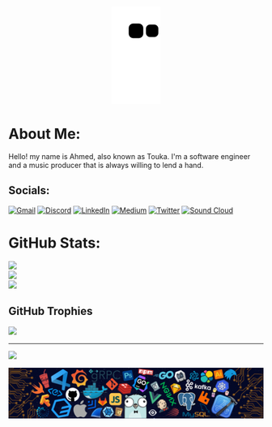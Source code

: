 <p align="center">
  <img src="https://github.com/Parthis1833/Parthis1833/raw/output/github-contribution-grid-snake.svg" alt="snake"></center>
</p>

# About Me:
Hello! my name is Ahmed, also known as Touka. I'm a software engineer and a music producer that is always willing to lend a hand.


## Socials:
[![Gmail](https://img.shields.io/badge/Gmail-D14836?logo=gmail&logoColor=white)](https://mail.google.com/mail/u/0/#inbox?compose=GTvVlcSMTRqqqkgnLdfqlfGSBnvBJxqFzLSCnfrrvgkrlGcGVBDNGKzpgZqdghtbvJwSCtRSjhKTh) [![Discord](https://img.shields.io/badge/Discord-%237289DA.svg?logo=discord&logoColor=white)](https://discord.gg/Touka#8577) [![LinkedIn](https://img.shields.io/badge/LinkedIn-%230077B5.svg?logo=linkedin&logoColor=white)](https://linkedin.com/in/https://www.linkedin.com/in/ahmed-toukebri-4b7999266/) [![Medium](https://img.shields.io/badge/Medium-12100E?logo=medium&logoColor=white)](https://medium.com/@https://medium.com/@ahmedtoukebri0) [![Twitter](https://img.shields.io/badge/Twitter-%231DA1F2.svg?logo=Twitter&logoColor=white)](https://twitter.com/https://twitter.com/toukebri_ahmed) [![Sound Cloud](https://img.shields.io/badge/sound%20cloud-FF5500?logo=soundcloud&logoColor=white)](https://soundcloud.com/2kx2k)
# GitHub Stats:
![](https://github-readme-stats.vercel.app/api?username=Touka01&theme=radical&hide_border=true&include_all_commits=true&count_private=false)<br/>
![](https://github-readme-streak-stats.herokuapp.com/?user=Touka01&theme=radical&hide_border=true)<br/>
![](https://github-readme-stats.vercel.app/api/top-langs/?username=Touka01&theme=radical&hide_border=true&include_all_commits=true&count_private=false&layout=compact)

## GitHub Trophies
![](https://github-profile-trophy.vercel.app/?username=Touka01&theme=radical&no-frame=false&no-bg=false&margin-w=4)

---
[![](https://visitcount.itsvg.in/api?id=Touka01&icon=0&color=0)](https://visitcount.itsvg.in)

<p align="center"><img src="https://raw.githubusercontent.com/KevinPatel04/KevinPatel04/master/header.png"></p>
